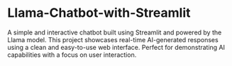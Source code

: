 # Llama-Chatbot-with-Streamlit
A simple and interactive chatbot built using Streamlit and powered by the Llama model. This project showcases real-time AI-generated responses using a clean and easy-to-use web interface. Perfect for demonstrating AI capabilities with a focus on user interaction.
